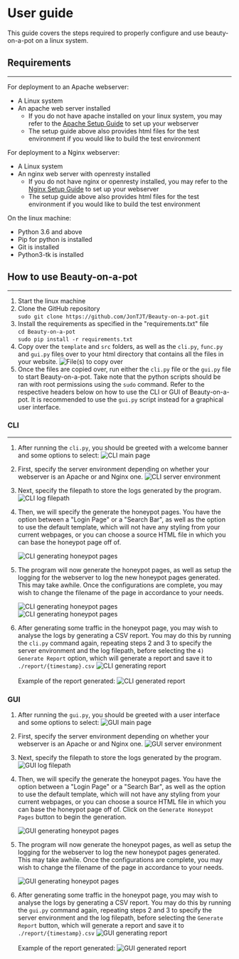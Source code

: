 # User guide

This guide covers the steps required to properly configure and use beauty-on-a-pot on a linux system.

## Requirements
---

For deployment to an Apache webserver:
- A Linux system
- An apache web server installed
  - If you do not have apache installed on your linux system, you may refer to the [Apache Setup Guide](/apache_test_env/SETUP.md) to set up your webserver
  - The setup guide above also provides html files for the test environment if you would like to build the test environment

For deployment to a Nginx webserver:
  - A Linux system
  - An nginx web server with openresty installed
    - If you do not have nginx or openresty installed, you may refer to the [Nginx Setup Guide](/nginx_test_env/SETUP.md) to set up your webserver
    - The setup guide above also provides html files for the test environment if you would like to build the test environment

On the linux machine:
  - Python 3.6 and above
  - Pip for python is installed
  - Git is installed
  - Python3-tk is installed

## How to use Beauty-on-a-pot
---
1. Start the linux machine
2. Clone the GitHub repository <br>
   ```sudo git clone https://github.com/JonTJT/Beauty-on-a-pot.git```
3. Install the requirements as specified in the "requirements.txt" file <br>
   ```cd Beauty-on-a-pot```<br>
   ```sudo pip install -r requirements.txt```
4. Copy over the `template` and `src` folders, as well as the `cli.py`, `func.py` and `gui.py` files over to your html directory that contains all the files in your website.
   ![File(s) to copy over](/guides/images/copied_files.png)
5. Once the files are copied over, run either the `cli.py` file or the `gui.py` file to start Beauty-on-a-pot. Take note that the python scripts should be ran with root permissions using the `sudo` command. Refer to the respective headers below on how to use the CLI or GUI of Beauty-on-a-pot. It is recommended to use the `gui.py` script instead for a graphical user interface.

### CLI
---
1. After running the `cli.py`, you should be greeted with a welcome banner and some options to select: 
   ![CLI main page](/guides/images/cli_main.png)
2. First, specify the server environment depending on whether your webserver is an Apache or and Nginx one.
   ![CLI server environment](/guides/images/cli_1.png)
3. Next, specify the filepath to store the logs generated by the program.
   ![CLI log filepath](/guides/images/cli_2.png)
4. Then, we will specify the generate the honeypot pages. You have the option between a "Login Page" or a "Search Bar", as well as the option to use the default template, which will not have any styling from your current webpages, or you can choose a source HTML file in which you can base the honeypot page off of.
   
   ![CLI generating honeypot pages](/guides/images/cli_3.png)
5. The program will now generate the honeypot pages, as well as setup the logging for the webserver to log the new honeypot pages generated. This may take awhile. Once the configurations are complete, you may wish to change the filename of the page in accordance to your needs.
   
   ![CLI generating honeypot pages](/guides/images/cli_3.1.png)<br>
   ![CLI generating honeypot pages](/guides/images/cli_3.2.png)
6. After generating some traffic in the honeypot page, you may wish to analyse the logs by generating a CSV report. You may do this by running the `cli.py` command again, repeating steps 2 and 3 to specify the server environment and the log filepath, before selecting the `4) Generate Report` option, which will generate a report and save it to `./report/{timestamp}.csv`
   ![CLI generating report](/guides/images/cli_4.png)<br><br>
   Example of the report generated:
   ![CLI generated report](/guides/images/cli_4.1.png)

### GUI
1. After running the `gui.py`, you should be greeted with a user interface and some options to select: 
   ![GUI main page](/guides/images/gui_main.png)
2. First, specify the server environment depending on whether your webserver is an Apache or and Nginx one.
   ![GUI server environment](/guides/images/gui_1.png)
3. Next, specify the filepath to store the logs generated by the program.
   ![GUI log filepath](/guides/images/gui_2.png)
4. Then, we will specify the generate the honeypot pages. You have the option between a "Login Page" or a "Search Bar", as well as the option to use the default template, which will not have any styling from your current webpages, or you can choose a source HTML file in which you can base the honeypot page off of. Click on the `Generate Honeypot Pages` button to begin the generation.
   
   ![GUI generating honeypot pages](/guides/images/gui_3.png)
5. The program will now generate the honeypot pages, as well as setup the logging for the webserver to log the new honeypot pages generated. This may take awhile. Once the configurations are complete, you may wish to change the filename of the page in accordance to your needs.
   
   ![GUI generating honeypot pages](/guides/images/gui_3.1.png)

6. After generating some traffic in the honeypot page, you may wish to analyse the logs by generating a CSV report. You may do this by running the `gui.py` command again, repeating steps 2 and 3 to specify the server environment and the log filepath, before selecting the `Generate Report` button, which will generate a report and save it to `./report/{timestamp}.csv`
   ![GUI generating report](/guides/images/GUI_4.png)<br><br>
   Example of the report generated:
   ![GUI generated report](/guides/images/cli_4.1.png)



